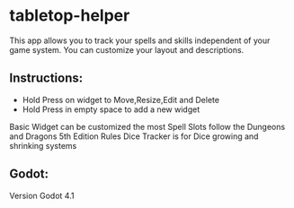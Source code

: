 # tabletop-helper
This app allows you to track your spells and skills independent of your game system. You can customize your layout and descriptions.

## Instructions:
- Hold Press on widget to Move,Resize,Edit and Delete
- Hold Press in empty space to add a new widget

Basic Widget can be customized the most
Spell Slots follow the Dungeons and Dragons 5th Edition Rules
Dice Tracker is for Dice growing and shrinking systems

## Godot:
Version Godot 4.1
